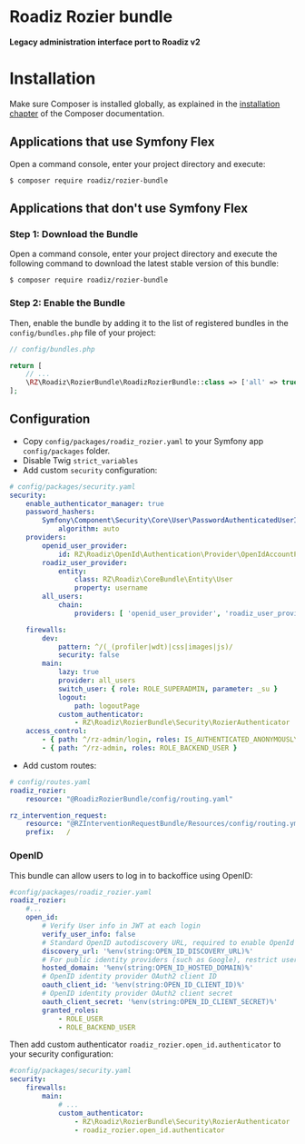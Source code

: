 # Roadiz Rozier bundle
**Legacy administration interface port to Roadiz v2**

Installation
============

Make sure Composer is installed globally, as explained in the
[installation chapter](https://getcomposer.org/doc/00-intro.md)
of the Composer documentation.

Applications that use Symfony Flex
----------------------------------

Open a command console, enter your project directory and execute:

```console
$ composer require roadiz/rozier-bundle
```

Applications that don't use Symfony Flex
----------------------------------------

### Step 1: Download the Bundle

Open a command console, enter your project directory and execute the
following command to download the latest stable version of this bundle:

```console
$ composer require roadiz/rozier-bundle
```

### Step 2: Enable the Bundle

Then, enable the bundle by adding it to the list of registered bundles
in the `config/bundles.php` file of your project:

```php
// config/bundles.php

return [
    // ...
    \RZ\Roadiz\RozierBundle\RoadizRozierBundle::class => ['all' => true],
];
```

## Configuration

- Copy `config/packages/roadiz_rozier.yaml` to your Symfony app `config/packages` folder.
- Disable Twig `strict_variables`
- Add custom `security` configuration:
```yaml
# config/packages/security.yaml
security:
    enable_authenticator_manager: true
    password_hashers:
        Symfony\Component\Security\Core\User\PasswordAuthenticatedUserInterface:
            algorithm: auto
    providers:
        openid_user_provider:
            id: RZ\Roadiz\OpenId\Authentication\Provider\OpenIdAccountProvider
        roadiz_user_provider:
            entity:
                class: RZ\Roadiz\CoreBundle\Entity\User
                property: username
        all_users:
            chain:
                providers: [ 'openid_user_provider', 'roadiz_user_provider' ]

    firewalls:
        dev:
            pattern: ^/(_(profiler|wdt)|css|images|js)/
            security: false
        main:
            lazy: true
            provider: all_users
            switch_user: { role: ROLE_SUPERADMIN, parameter: _su }
            logout:
                path: logoutPage
            custom_authenticator:
                - RZ\Roadiz\RozierBundle\Security\RozierAuthenticator
    access_control:
        - { path: ^/rz-admin/login, roles: IS_AUTHENTICATED_ANONYMOUSLY }
        - { path: ^/rz-admin, roles: ROLE_BACKEND_USER }
```
- Add custom routes:
```yaml
# config/routes.yaml
roadiz_rozier:
    resource: "@RoadizRozierBundle/config/routing.yaml"

rz_intervention_request:
    resource: "@RZInterventionRequestBundle/Resources/config/routing.yml"
    prefix:   /
```

### OpenID

This bundle can allow users to log in to backoffice using OpenID:

```yaml
#config/packages/roadiz_rozier.yaml
roadiz_rozier:
    #...
    open_id:
        # Verify User info in JWT at each login
        verify_user_info: false
        # Standard OpenID autodiscovery URL, required to enable OpenId login in Roadiz CMS.
        discovery_url: '%env(string:OPEN_ID_DISCOVERY_URL)%'
        # For public identity providers (such as Google), restrict users emails by their domain.
        hosted_domain: '%env(string:OPEN_ID_HOSTED_DOMAIN)%'
        # OpenID identity provider OAuth2 client ID
        oauth_client_id: '%env(string:OPEN_ID_CLIENT_ID)%'
        # OpenID identity provider OAuth2 client secret
        oauth_client_secret: '%env(string:OPEN_ID_CLIENT_SECRET)%'
        granted_roles:
            - ROLE_USER
            - ROLE_BACKEND_USER
```

Then add custom authenticator `roadiz_rozier.open_id.authenticator` to your security configuration:


```yaml
#config/packages/security.yaml
security:
    firewalls:
        main:
            # ...
            custom_authenticator:
                - RZ\Roadiz\RozierBundle\Security\RozierAuthenticator
                - roadiz_rozier.open_id.authenticator
```

